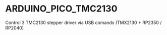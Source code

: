 # ARDUINO_PICO_TMC2130
Control 3 TMC2130 stepper driver via USB comands (TMX2130 + RP2350 / RP2040)
